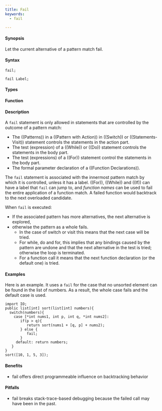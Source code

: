 ```yaml
---
title: Fail
keywords:
  - fail

---
```


#### Synopsis

Let the current alternative of a pattern match fail.

#### Syntax

```rascal
fail;

fail Label;
```

#### Types

#### Function

#### Description

A `fail` statement is only allowed in statements that are controlled by the outcome of a pattern match:

*  The ((Patterns)) in a ((Pattern with Action)) in ((Switch)) or ((Statements-Visit)) statement controls the statements in the action part.
*  The test (expression) of a ((While)) or ((Do)) statement controls the statements in the body part.
*  The test (expressions) of a ((For)) statement control the statements in the body part.
*  The formal parameter declaration of a ((Function Declarations)).


The `fail` statement is associated with the innermost pattern match by which it is controlled, unless
it has a label. ((For)), ((While)) and ((If)) can have a label that `fail` can jump to, and
_function names_ can be used to fail the entire application of a function match. A failed function
would backtrack to the next overloaded candidate.

When `fail` is executed:

*  If the associated pattern has more alternatives, the next alternative is explored,
*  otherwise the pattern as a whole fails. 
   * In the case of switch or visit this means that the next case will be tried.
   * For while, do and for, this implies that any bindings caused by the pattern are undone and that the next 
      alternative in the test is tried; otherwise the loop is terminated.
   * For a function call it means that the next function declaration (or the default one) is tried.

#### Examples

Here is an example.
It uses a `fail` for the case that no unsorted element can be found in the list of numbers.
As a result, the whole case fails and the default case is used.
```rascal-shell
import IO;
public list[int] sort(list[int] numbers){
  switch(numbers){
    case [*int nums1, int p, int q, *int nums2]:
       if(p > q){
          return sort(nums1 + [q, p] + nums2);
       } else {
       	  fail;
       }
     default: return numbers;
   }
}
sort([10, 1, 5, 3]);
```

#### Benefits

* fail offers direct programmeable influence on backtracking behavior

#### Pitfalls

* fail breaks stack-trace-based debugging because the failed call may have been in the past.
